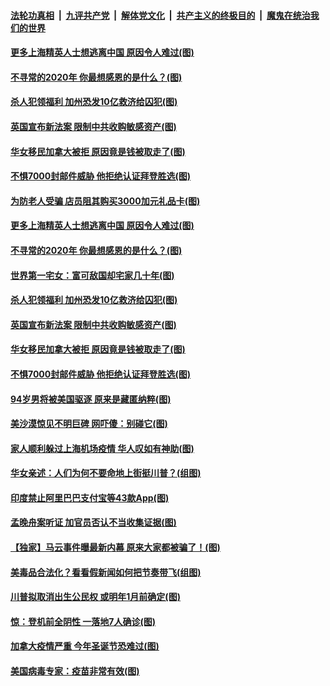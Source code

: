 ####  [法轮功真相](../../../../basic/blob/master/README.md?t=11272002) &nbsp;|&nbsp; [九评共产党](../../../../9ping.md/blob/master/README.md?t=11272002) &nbsp;|&nbsp; [解体党文化](../../../../jtdwh.md/blob/master/README.md?t=11272002)  &nbsp;|&nbsp; [共产主义的终极目的](../../../../gczydzjmd.md/blob/master/README.md?t=11272002) &nbsp;|&nbsp; [魔鬼在统治我们的世界](../../../../mgztzwmdsj.md/blob/master/README.md?t=11272002) 

#### [更多上海精英人士想逃离中国 原因令人难过(图)](../pages/p3/953878.md?t=11272002) 

#### [不寻常的2020年 你最想感恩的是什么？(图)](../pages/p3/953863.md?t=11272002) 

#### [杀人犯领福利 加州恐发10亿救济给囚犯(图)](../pages/p3/953792.md?t=11272002) 

#### [英国宣布新法案 限制中共收购敏感资产(图)](../pages/p3/953794.md?t=11272002) 

#### [华女移民加拿大被拒 原因竟是钱被取走了(图)](../pages/p3/953786.md?t=11272002) 

#### [不惧7000封邮件威胁 他拒绝认证拜登胜选(图)](../pages/p3/953755.md?t=11272002) 

#### [为防老人受骗 店员阻其购买3000加元礼品卡(图)](../pages/p3/953910.md?t=11272002) 

#### [更多上海精英人士想逃离中国 原因令人难过(图)](../pages/p3/953878.md?t=11272002) 

#### [不寻常的2020年 你最想感恩的是什么？(图)](../pages/p3/953863.md?t=11272002) 

#### [世界第一宅女：富可敌国却宅家几十年(图)](../pages/p3/953835.md?t=11272002) 

#### [杀人犯领福利 加州恐发10亿救济给囚犯(图)](../pages/p3/953792.md?t=11272002) 

#### [英国宣布新法案 限制中共收购敏感资产(图)](../pages/p3/953794.md?t=11272002) 

#### [华女移民加拿大被拒 原因竟是钱被取走了(图)](../pages/p3/953786.md?t=11272002) 

#### [不惧7000封邮件威胁 他拒绝认证拜登胜选(图)](../pages/p3/953755.md?t=11272002) 

#### [94岁男将被美国驱逐 原来是藏匿纳粹(图)](../pages/p3/953759.md?t=11272002) 

#### [美沙漠惊见不明巨碑 网吓傻：别碰它(图)](../pages/p3/953746.md?t=11272002) 

#### [家人顺利躲过上海机场疫情 华人叹如有神助(图)](../pages/p3/953710.md?t=11272002) 

#### [华女亲述：人们为何不要命地上街挺川普？(组图)](../pages/p3/953686.md?t=11272002) 

#### [印度禁止阿里巴巴支付宝等43款App(图)](../pages/p3/953682.md?t=11272002) 

#### [孟晚舟案听证 加官员否认不当收集证据(图)](../pages/p3/953679.md?t=11272002) 

#### [【独家】马云事件曝最新内幕 原来大家都被骗了！(图)](../pages/p3/953558.md?t=11272002) 

#### [美毒品合法化？看看假新闻如何把节奏带飞(组图)](../pages/p3/953656.md?t=11272002) 

#### [川普拟取消出生公民权 或明年1月前确定(图)](../pages/p3/953645.md?t=11272002) 

#### [惊：登机前全阴性 一落地7人确诊(图)](../pages/p3/953639.md?t=11272002) 

#### [加拿大疫情严重 今年圣诞节恐难过(图)](../pages/p3/953563.md?t=11272002) 

#### [美国病毒专家：疫苗非常有效(图)](../pages/p3/953552.md?t=11272002) 

